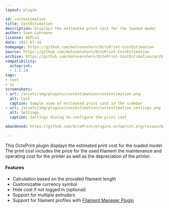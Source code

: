 ```yaml
---
layout: plugin

id: costestimation
title: CostEstimation
description: Displays the estimated print cost for the loaded model
author: Sven Lohrmann
license: AGPLv3
date: 2017-07-16
homepage: https://github.com/malnvenshorn/OctoPrint-CostEstimation
source: https://github.com/malnvenshorn/OctoPrint-CostEstimation
archive: https://github.com/malnvenshorn/OctoPrint-CostEstimation/archive/master.zip
compatibility:
  octoprint:
  - 1.2.14
tags:
- cost
- ui
screenshots:
- url: /assets/img/plugins/costestimation/costestimation.png
  alt: Cost
  caption: Sample view of estimated print cost in the sidebar
- url: /assets/img/plugins/costestimation/costestimation_settings.png
  alt: Settings
  caption: Settings dialog to configure the print cost

abandoned: https://github.com/OctoPrint/plugins.octoprint.org/issues/623
  
---
```


This OctoPrint plugin displays the estimated print cost for the loaded model. The print cost includes the price for the used filament the maintenance and operating cost for the printer as well as the depreciation of the printer.

#### Features

- Calculation based on the provided filament length
- Customizable currency symbol
- Hide cost if not logged in (optional)
- Support for multiple extruders
- Support for filament profiles with [Filament Manager Plugin](/plugins/filamentmanager)
